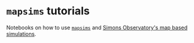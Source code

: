 `mapsims` tutorials
===================

Notebooks on how to use [`mapsims`](https://github.com/simonsobs/mapsims) and [Simons Observatory's map based simulations](https://github.com/simonsobs/map_based_simulations).

